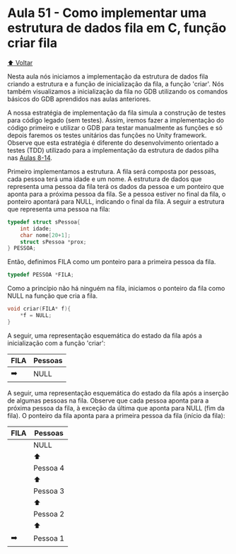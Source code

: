 # Aula 51 - Como implementar uma estrutura de dados fila em C, função criar fila

[:arrow_up: Voltar](https://github.com/Geofisicando/C-orientado-a-testes#%C3%ADndice)

Nesta aula nós iniciamos a implementação da estrutura de dados fila criando a estrutura e a função de inicialização da fila, a função 'criar'.
Nós também visualizamos a inicialização da fila no GDB utilizando os comandos básicos do GDB aprendidos nas aulas anteriores.

A nossa estratégia de
implementação da fila simula a construção de testes para código legado (sem testes). Assim, iremos fazer a implementação do código primeiro
e utilizar o GDB para testar manualmente as funções e só depois faremos os testes unitários das funções no Unity framework. Observe que esta estratégia
é diferente do desenvolvimento orientado a testes (TDD) utilizado para a implementação da estrutura de dados pilha nas [Aulas 8-14](https://github.com/Geofisicando/C-orientado-a-testes#desenvolvimento-de-uma-pilha-com-tdd).

Primeiro implementamos a estrutura. A fila será composta por pessoas, cada pessoa terá uma idade e um nome. A estrutura de dados que representa
uma pessoa da fila terá os dados da pessoa e um ponteiro que aponta para a próxima pessoa da fila. Se a pessoa estiver no final da fila, o ponteiro
apontará para NULL, indicando o final da fila. A seguir a estrutura que representa uma pessoa na fila:

```c
typedef struct sPessoa{
	int idade;
	char nome[20+1];
	struct sPessoa *prox;
} PESSOA;
```

Então, definimos FILA como um ponteiro para a primeira pessoa da fila.

```c
typedef PESSOA *FILA;
```

Como a princípio não há ninguém na fila, iniciamos o ponteiro da fila como NULL na função que cria a fila.

```c
void criar(FILA* f){
	*f = NULL;
}
```

A seguir, uma representação esquemática do estado da fila após a inicialização com a função 'criar':

| FILA | Pessoas |
 | --- | --- |
 | :arrow_right: | NULL |

A seguir, uma representação esquemática do estado da fila após a inserção de algumas pessoas na fila. Observe que
cada pessoa aponta para a próxima pessoa da fila, à exceção da última que aponta para NULL (fim da fila).
O ponteiro da fila aponta para a primeira pessoa
da fila (início da fila):

| FILA | Pessoas |
 | --- | --- |
 | | NULL |
 | | :arrow_up: |
 | | Pessoa 4 |
 | | :arrow_up: |
 | | Pessoa 3 |
 | | :arrow_up: |
 | | Pessoa 2 |
 | | :arrow_up: |
 | :arrow_right: | Pessoa 1 |
